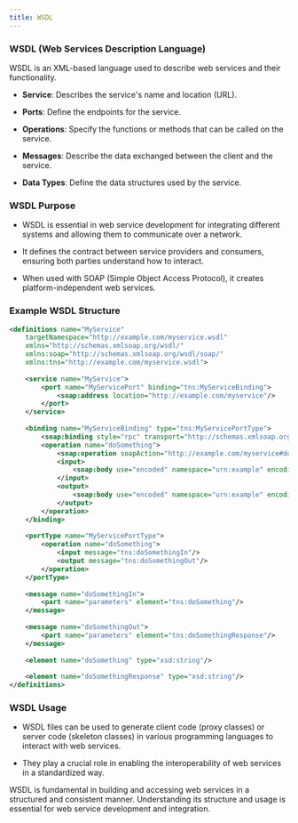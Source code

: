 ```yaml
---
title: WSDL
---
```

### WSDL (Web Services Description Language)

WSDL is an XML-based language used to describe web services and their functionality.

- **Service**: Describes the service's name and location (URL).

- **Ports**: Define the endpoints for the service.

- **Operations**: Specify the functions or methods that can be called on the service.

- **Messages**: Describe the data exchanged between the client and the service.

- **Data Types**: Define the data structures used by the service.

### WSDL Purpose

- WSDL is essential in web service development for integrating different systems and allowing them to communicate over a network.

- It defines the contract between service providers and consumers, ensuring both parties understand how to interact.

- When used with SOAP (Simple Object Access Protocol), it creates platform-independent web services.

### Example WSDL Structure

```xml
<definitions name="MyService"
    targetNamespace="http://example.com/myservice.wsdl"
    xmlns="http://schemas.xmlsoap.org/wsdl/"
    xmlns:soap="http://schemas.xmlsoap.org/wsdl/soap/"
    xmlns:tns="http://example.com/myservice.wsdl">
    
    <service name="MyService">
        <port name="MyServicePort" binding="tns:MyServiceBinding">
            <soap:address location="http://example.com/myservice"/>
        </port>
    </service>
    
    <binding name="MyServiceBinding" type="tns:MyServicePortType">
        <soap:binding style="rpc" transport="http://schemas.xmlsoap.org/soap/http"/>
        <operation name="doSomething">
            <soap:operation soapAction="http://example.com/myservice#doSomething"/>
            <input>
                <soap:body use="encoded" namespace="urn:example" encodingStyle="http://schemas.xmlsoap.org/soap/encoding/"/>
            </input>
            <output>
                <soap:body use="encoded" namespace="urn:example" encodingStyle="http://schemas.xmlsoap.org/soap/encoding/"/>
            </output>
        </operation>
    </binding>
    
    <portType name="MyServicePortType">
        <operation name="doSomething">
            <input message="tns:doSomethingIn"/>
            <output message="tns:doSomethingOut"/>
        </operation>
    </portType>
    
    <message name="doSomethingIn">
        <part name="parameters" element="tns:doSomething"/>
    </message>
    
    <message name="doSomethingOut">
        <part name="parameters" element="tns:doSomethingResponse"/>
    </message>
    
    <element name="doSomething" type="xsd:string"/>
    
    <element name="doSomethingResponse" type="xsd:string"/>
</definitions>
```

### WSDL Usage

- WSDL files can be used to generate client code (proxy classes) or server code (skeleton classes) in various programming languages to interact with web services.

- They play a crucial role in enabling the interoperability of web services in a standardized way.

WSDL is fundamental in building and accessing web services in a structured and consistent manner. Understanding its structure and usage is essential for web service development and integration.


